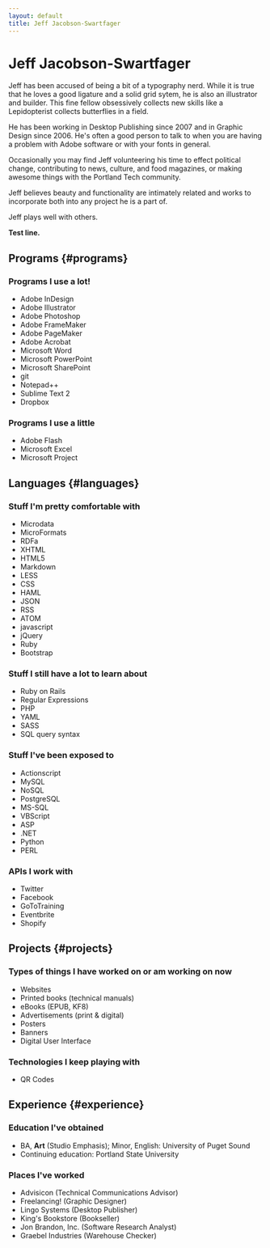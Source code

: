 ```yaml
---
layout: default
title: Jeff Jacobson-Swartfager
---
```


Jeff Jacobson-Swartfager
========================

Jeff has been accused of being a bit of a typography nerd. While it is true 
that he loves a good ligature and a solid grid sytem, he is also an illustrator 
and builder. This fine fellow obsessively collects new skills like a 
Lepidopterist collects butterflies in a field.

He has been working in Desktop Publishing since 2007 and in Graphic Design 
since 2006. He's often a good person to talk to when you are having a problem 
with Adobe software or with your fonts in general.

Occasionally you may find Jeff volunteering his time to effect political change, 
contributing to news, culture, and food magazines, or making awesome things 
with the Portland Tech community.

Jeff believes beauty and functionality are intimately related and works to 
incorporate both into any project he is a part of.

Jeff plays well with others.

**Test line.** 


Programs                                                                      {#programs}
--------
  
### Programs I use a lot! ###

- Adobe InDesign
- Adobe Illustrator
- Adobe Photoshop
- Adobe FrameMaker
- Adobe PageMaker
- Adobe Acrobat
- Microsoft Word
- Microsoft PowerPoint
- Microsoft SharePoint
- git
- Notepad++
- Sublime Text 2
- Dropbox

### Programs I use a little ###

- Adobe Flash
- Microsoft Excel
- Microsoft Project

Languages                                                                     {#languages}
---------

### Stuff I'm pretty comfortable with ###

- Microdata
- MicroFormats
- RDFa
- XHTML
- HTML5
- Markdown
- LESS
- CSS
- HAML
- JSON
- RSS
- ATOM
- javascript
- jQuery
- Ruby
- Bootstrap

### Stuff I still have a lot to learn about ###

- Ruby on Rails
- Regular Expressions
- PHP
- YAML
- SASS
- SQL query syntax

### Stuff I've been exposed to ###

- Actionscript
- MySQL
- NoSQL
- PostgreSQL
- MS-SQL
- VBScript
- ASP
- .NET
- Python
- PERL

### APIs I work with ###

- Twitter
- Facebook
- GoToTraining
- Eventbrite
- Shopify

Projects                                                                      {#projects}
--------

### Types of things I have worked on or am working on now ###

- Websites
- Printed books (technical manuals)
- eBooks (EPUB, KF8)
- Advertisements (print & digital)
- Posters
- Banners
- Digital User Interface


### Technologies I keep playing with ###

- QR Codes


Experience                                                                    {#experience}
----------

### Education I've obtained ###

- BA, **Art** (Studio Emphasis); Minor, English: University of Puget Sound
- Continuing education: Portland State University

### Places I've worked ###

- Advisicon (Technical Communications Advisor)
- Freelancing! (Graphic Designer)
- Lingo Systems (Desktop Publisher)
- King's Bookstore (Bookseller)
- Jon Brandon, Inc. (Software Research Analyst)
- Graebel Industries (Warehouse Checker)
